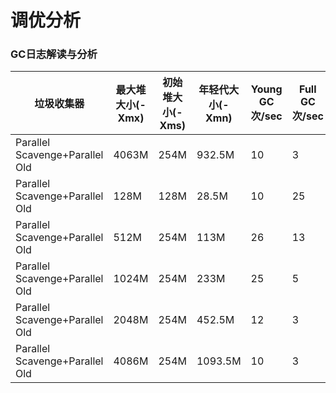 # 调优分析
### GC日志解读与分析
垃圾收集器 | 最大堆大小(-Xmx) | 初始堆大小(-Xms)|年轻代大小(-Xmn) | Young GC 次/sec | Full GC 次/sec | 异常
---- | ---- | ---- | ---- | ---- | ---- | ---- |
Parallel Scavenge+Parallel Old | 4063M | 254M | 932.5M | 10 | 3 | 无
Parallel Scavenge+Parallel Old | 128M | 128M | 28.5M | 10 | 25 | OOM
Parallel Scavenge+Parallel Old | 512M | 254M | 113M | 26 | 13 | 无
Parallel Scavenge+Parallel Old | 1024M | 254M | 233M | 25 | 5 | 无
Parallel Scavenge+Parallel Old | 2048M | 254M | 452.5M | 12 | 3 | 无
Parallel Scavenge+Parallel Old | 4086M | 254M | 1093.5M | 10 | 3 | 无
